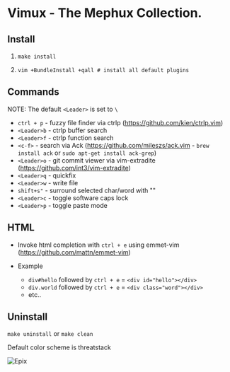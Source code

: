 # Vimux - The Mephux Collection.

## Install

  1) `make install`

  2) `vim +BundleInstall +qall # install all default plugins`

## Commands

  NOTE: The default `<Leader>` is set to `\`

  * `ctrl + p`  - fuzzy file finder via ctrlp (https://github.com/kien/ctrlp.vim)
  * `<Leader>b` - ctrlp buffer search
  * `<Leader>f` - ctrlp function search
  * `<c-f>`     - search via Ack (https://github.com/mileszs/ack.vim - `brew install ack` or `sudo apt-get install ack-grep`)
  * `<Leader>o` - git commit viewer via vim-extradite (https://github.com/int3/vim-extradite)
  * `<Leader>q` - quickfix
  * `<Leader>w` - write file
  * `shift+s"`  - surround selected char/word with ""
  * `<Leader>c` - toggle software caps lock
  * `<Leader>p` - toggle paste mode

## HTML

  * Invoke html completion with `ctrl + e` using emmet-vim (https://github.com/mattn/emmet-vim)

  * Example
    - `div#hello` followed by `ctrl + e` = `<div id="hello"></div>`
    - `div.world` followed by `ctrl + e` = `<div class="word"></div>`
    - etc..

## Uninstall

  `make uninstall` or `make clean`

Default color scheme is threatstack

![Epix](https://github.com/mephux/vimux/raw/master/vimux.png)
